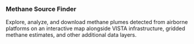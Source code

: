 ### Methane Source Finder

Explore, analyze, and download methane plumes detected from airborne platforms on an interactive map alongside VISTA infrastructure, gridded methane estimates, and other additional data layers.
